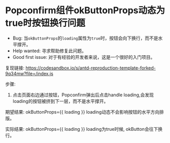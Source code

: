 # Popconfirm组件okButtonProps动态为true时按钮换行问题

- Bug: 当`okButtonProps`的`loading`属性为`true`时，按钮会向下换行，而不是水平撑开。
- Help wanted: 寻求帮助修复此问题。
- Good first issue: 对于有经验的开发者来说，这是一个很好的入门项目。

复现链接: <https://codesandbox.io/s/antd-reproduction-template-forked-9q34mw?file=/index.js>

步骤:

1. 点击页面右边通过按钮，Popconfirm弹出后点击handle loading,会发现loading的按钮被挤到下一层，而不是水平撑开。

期望结果:
okButtonProps={{ loading }} loading动态不会影响按钮的水平方向排版。

实际结果:
okButtonProps={{ loading }} loading为true时候, okButton会往下换行。
